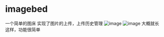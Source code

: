 # imagebed
一个简单的图床
实现了图片的上传，上传历史管理
![image](https://github.com/Tahoe240/imagebed/assets/116345787/0b2fbb03-f53c-4af7-8018-657e9f48634f)
![image](https://github.com/Tahoe240/imagebed/assets/116345787/a12a5c90-994f-4a2d-9b2c-a4987bb477c9)
大概就长这样，功能很简单
